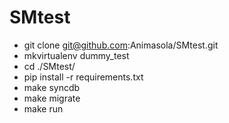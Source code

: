 SMtest
=====

- git clone git@github.com:Animasola/SMtest.git
- mkvirtualenv dummy_test
- cd ./SMtest/
- pip install -r requirements.txt
- make syncdb
- make migrate
- make run